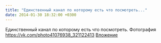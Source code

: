 ```yaml
---
title: "Единственный канал по которому есть что посмотреть..."
date: 2014-01-30 18:32:00 +0300
---
```


Единственный канал по которому есть что посмотреть.
Фотография
<a class="vk-attach" href="https://vk.com/photo41076938_321122413">https://vk.com/photo41076938_321122413</a>
<a class="vk-attach" href="https://vk.com/photo41076938_321122413">Вложение</a>
